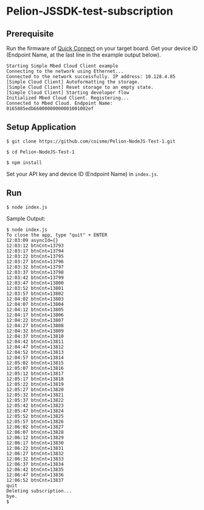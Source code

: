 # Pelion-JSSDK-test-subscription

## Prerequisite

Run the firmware of [Quick Connect](https://cloud.mbed.com/quick-start) on your target board. Get your device ID (Endpoint Name, at the last line in the example output below).

```
Starting Simple Mbed Cloud Client example
Connecting to the network using Ethernet...
Connected to the network successfully. IP address: 10.128.4.85
[Simple Cloud Client] Autoformatting the storage.
[Simple Cloud Client] Reset storage to an empty state.
[Simple Cloud Client] Starting developer flow
Initialized Mbed Cloud Client. Registering...
Connected to Mbed Cloud. Endpoint Name: 0165885edb66000000000001001002ef
```

## Setup Application

`$ git clone https://github.com/coisme/Pelion-NodeJS-Test-1.git`

`$ cd Pelion-NodeJS-Test-1`

`$ npm install`

Set your API key and device ID (Endpoint Name) in `index.js`.

## Run

`$ node index.js`

Sample Output:
```
$ node index.js
To close the app, type "quit" + ENTER
12:03:09 asyncId={}
12:03:12 btnCnt=13793
12:03:17 btnCnt=13794
12:03:22 btnCnt=13795
12:03:27 btnCnt=13796
12:03:32 btnCnt=13797
12:03:37 btnCnt=13798
12:03:42 btnCnt=13799
12:03:47 btnCnt=13800
12:03:52 btnCnt=13801
12:03:57 btnCnt=13802
12:04:02 btnCnt=13803
12:04:07 btnCnt=13804
12:04:12 btnCnt=13805
12:04:17 btnCnt=13806
12:04:22 btnCnt=13807
12:04:27 btnCnt=13808
12:04:32 btnCnt=13809
12:04:37 btnCnt=13810
12:04:42 btnCnt=13811
12:04:47 btnCnt=13812
12:04:52 btnCnt=13813
12:04:57 btnCnt=13814
12:05:02 btnCnt=13815
12:05:07 btnCnt=13816
12:05:12 btnCnt=13817
12:05:17 btnCnt=13818
12:05:22 btnCnt=13819
12:05:27 btnCnt=13820
12:05:32 btnCnt=13821
12:05:37 btnCnt=13822
12:05:42 btnCnt=13823
12:05:47 btnCnt=13824
12:05:52 btnCnt=13825
12:05:57 btnCnt=13826
12:06:02 btnCnt=13827
12:06:07 btnCnt=13828
12:06:12 btnCnt=13829
12:06:17 btnCnt=13830
12:06:22 btnCnt=13831
12:06:27 btnCnt=13832
12:06:32 btnCnt=13833
12:06:37 btnCnt=13834
12:06:42 btnCnt=13835
12:06:47 btnCnt=13836
12:06:52 btnCnt=13837
quit
Deleting subscription...
bye.
$
```

